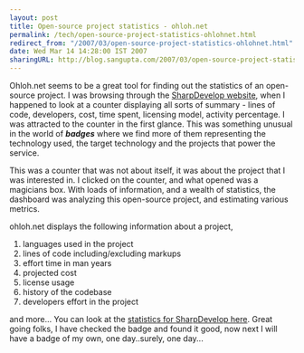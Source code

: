 ```yaml
---
layout: post
title: Open-source project statistics - ohloh.net
permalink: /tech/open-source-project-statistics-ohlohnet.html
redirect_from: "/2007/03/open-source-project-statistics-ohlohnet.html"
date: Wed Mar 14 14:28:00 IST 2007
sharingURL: http://blog.sangupta.com/2007/03/open-source-project-statistics-ohlohnet.html
---
```


<p>Ohloh.net seems to be a great tool for finding out the statistics of an open-source project. I was browsing through the <a href="http://www.icsharpcode.com/">SharpDevelop website</a>, when I happened to look at a counter displaying all sorts of summary - lines of code, developers, cost, time spent, licensing model, activity percentage. I was attracted to the counter in the first glance. This was something unusual in the world of <strong><em>badges</em></strong> where we find more of them representing the technology used, the target technology and the projects that power the service.</p> 
<p>This was a counter that was not about itself, it was about the project that I was interested in. I clicked on the counter, and what opened was a magicians box. With loads of information, and a wealth of statistics, the dashboard was analyzing this open-source project, and estimating various metrics.</p> 
<p>ohloh.net displays the following information about a project,</p> 
<ol> 
    <li>languages used in the project</li> 
    <li>lines of code including/excluding markups</li> 
    <li>effort time in man years</li> 
    <li>projected cost</li> 
    <li>license usage</li> 
    <li>history of the codebase</li> 
    <li>developers effort in the project</li>
</ol> 
<p>and more... You can look at the <a href="http://www.ohloh.net/projects/3544">statistics for SharpDevelop here</a>. Great going folks, I have checked the badge and found it good, now next I will have a badge of my own, one day..surely, one day...</p>
